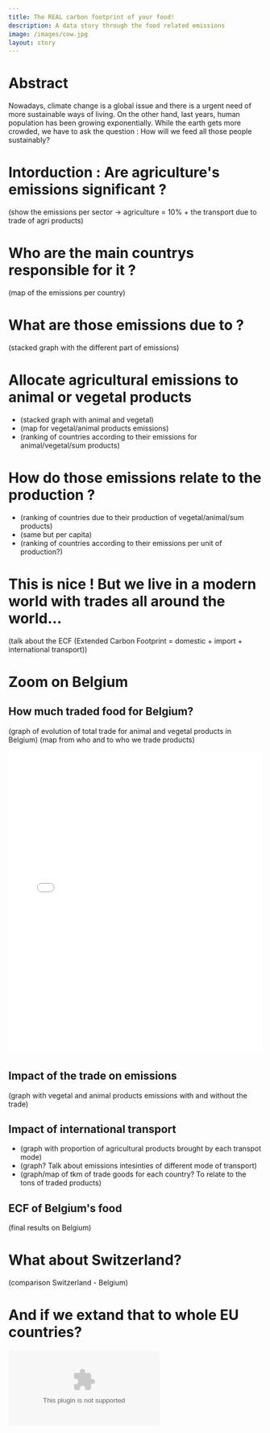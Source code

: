 ```yaml
---
title: The REAL carbon footprint of your food!
description: A data story through the food related emissions 
image: /images/cow.jpg
layout: story
---
```


# Abstract

Nowadays, climate change is a global issue and there is a urgent need of more sustainable ways of living. On the other hand, last years, human population has been growing exponentially. While the earth gets more crowded, we have to ask the question :
How will we feed all those people sustainably? 

# Intorduction : Are agriculture's emissions significant ?
  
(show the emissions per sector -> agriculture = 10% + the transport due to trade of agri products)
  
# Who are the main countrys responsible for it ?

(map of the emissions per country)

# What are those emissions due to ?

(stacked graph with the different part of emissions)

# Allocate agricultural emissions to animal or vegetal products

* (stacked graph with animal and vegetal)
* (map for vegetal/animal products emissions)
* (ranking of countries according to their emissions for animal/vegetal/sum products)

# How do those emissions relate to the production ?

* (ranking of countries due to their production of vegetal/animal/sum products)
* (same but per capita)
* (ranking of countries according to their emissions per unit of production?)

# This is nice ! But we live in a modern world with trades all around the world...

 (talk about the ECF (Extended Carbon Footprint = domestic + import + international transport))

# Zoom on Belgium
## How much traded food for Belgium?

(graph of evolution of total trade for animal and vegetal products in Belgium)
(map from who and to who we trade products)

<iframe src="{{ site.baseurl }}/images/maps/trade_of_vegetal_product_for_belgium.html" frameborder="0" allowfullscreen="false" style='width:100%; height:600px' scrolling="no"></iframe>


## Impact of the trade on emissions

(graph with vegetal and animal products emissions with and without the trade)

## Impact of international transport

* (graph with proportion of agricultural products brought by each transpot mode)
* (graph? Talk about emissions intesinties of different mode of transport)
* (graph/map of tkm of trade goods for each country? To relate to the tons of traded products)

## ECF of Belgium's food

(final results on Belgium)

# What about Switzerland?

(comparison Switzerland - Belgium)

# And if we extand that to whole EU countries?



![Evolution of emission in the world by sector](/images/graphs/evolution_emissions_world.eps)


